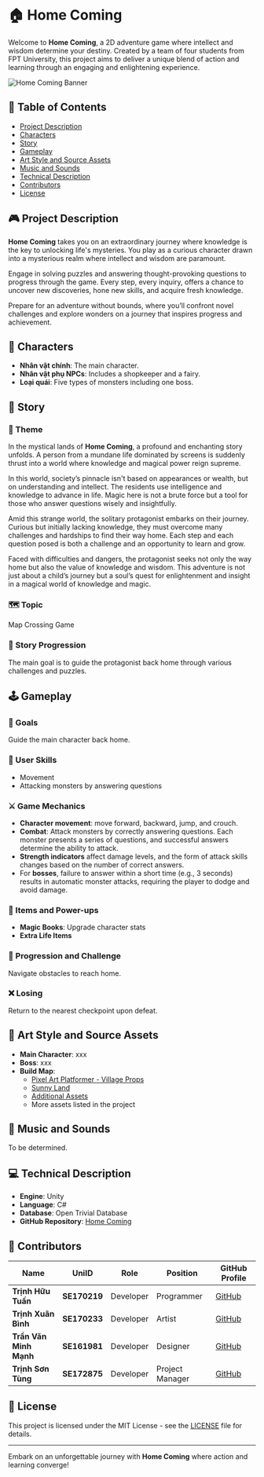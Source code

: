# 🏠 Home Coming

Welcome to **Home Coming**, a 2D adventure game where intellect and wisdom determine your destiny. Created by a team of four students from FPT University, this project aims to deliver a unique blend of action and learning through an engaging and enlightening experience.

![Home Coming Banner](blob:https://www.facebook.com/7b232446-37ba-4893-9845-d7cd322fd326) <!-- Replace with your banner image link -->

## 📜 Table of Contents
- [Project Description](#-project-description)
- [Characters](#-characters)
- [Story](#-story)
- [Gameplay](#-gameplay)
- [Art Style and Source Assets](#-art-style-and-source-assets)
- [Music and Sounds](#-music-and-sounds)
- [Technical Description](#-technical-description)
- [Contributors](#-contributors)
- [License](#-license)

## 🎮 Project Description
**Home Coming** takes you on an extraordinary journey where knowledge is the key to unlocking life's mysteries. You play as a curious character drawn into a mysterious realm where intellect and wisdom are paramount.

Engage in solving puzzles and answering thought-provoking questions to progress through the game. Every step, every inquiry, offers a chance to uncover new discoveries, hone new skills, and acquire fresh knowledge.

Prepare for an adventure without bounds, where you’ll confront novel challenges and explore wonders on a journey that inspires progress and achievement.

## 👥 Characters
- **Nhân vật chính**: The main character.
- **Nhân vật phụ NPCs**: Includes a shopkeeper and a fairy.
- **Loại quái**: Five types of monsters including one boss.

## 📖 Story
### 🧩 Theme
In the mystical lands of **Home Coming**, a profound and enchanting story unfolds. A person from a mundane life dominated by screens is suddenly thrust into a world where knowledge and magical power reign supreme.

In this world, society’s pinnacle isn't based on appearances or wealth, but on understanding and intellect. The residents use intelligence and knowledge to advance in life. Magic here is not a brute force but a tool for those who answer questions wisely and insightfully.

Amid this strange world, the solitary protagonist embarks on their journey. Curious but initially lacking knowledge, they must overcome many challenges and hardships to find their way home. Each step and each question posed is both a challenge and an opportunity to learn and grow.

Faced with difficulties and dangers, the protagonist seeks not only the way home but also the value of knowledge and wisdom. This adventure is not just about a child’s journey but a soul’s quest for enlightenment and insight in a magical world of knowledge and magic.

### 🗺️ Topic
Map Crossing Game

### 🔄 Story Progression
The main goal is to guide the protagonist back home through various challenges and puzzles.

## 🕹️ Gameplay
### 🎯 Goals
Guide the main character back home.

### 🧠 User Skills
- Movement
- Attacking monsters by answering questions

### ⚔️ Game Mechanics
- **Character movement**: move forward, backward, jump, and crouch.
- **Combat**: Attack monsters by correctly answering questions. Each monster presents a series of questions, and successful answers determine the ability to attack.
- **Strength indicators** affect damage levels, and the form of attack skills changes based on the number of correct answers.
- For **bosses**, failure to answer within a short time (e.g., 3 seconds) results in automatic monster attacks, requiring the player to dodge and avoid damage.

### 💎 Items and Power-ups
- **Magic Books**: Upgrade character stats
- **Extra Life Items**

### 🔄 Progression and Challenge
Navigate obstacles to reach home.

### ❌ Losing
Return to the nearest checkpoint upon defeat.

## 🎨 Art Style and Source Assets
- **Main Character**: xxx
- **Boss**: xxx
- **Build Map**: 
  - [Pixel Art Platformer - Village Props](https://assetstore.unity.com/packages/2d/environments/pixel-art-gem-pack-animated-277559)
  - [Sunny Land](https://assetstore.unity.com/packages/2d/environments/pixel-art-bush-pack-279945)
  - [Additional Assets](https://assetstore.unity.com/packages/2d/environments/platformer-fantasy-set1-159063)
  - More assets listed in the project

## 🎵 Music and Sounds
To be determined.

## 💻 Technical Description
- **Engine**: Unity
- **Language**: C#
- **Database**: Open Trivial Database
- **GitHub Repository**: [Home Coming](https://github.com/tvmmanh/pru212-comehomegame)

## 👥 Contributors

| Name       | UniID | Role        | Position        | GitHub Profile                        |
|------------|-------|-------------|-----------------|---------------------------------------|
| **Trịnh Hữu Tuấn**   | **SE170219**| Developer   | Programmer      | [GitHub](https://github.com/tuanhuu3264)         |
| **Trịnh Xuân Bình**   | **SE170233**| Developer   | Artist          | [GitHub](https://github.com/thangbinhbeo)         |
| **Trần Văn Minh Mạnh**   | **SE161981**| Developer   | Designer        | [GitHub](https://github.com/tvmmanh)         |
| **Trịnh Sơn Tùng**   | **SE172875**| Developer   | Project Manager | [GitHub](https://github.com/tungske123)         |

## 📜 License
This project is licensed under the MIT License - see the [LICENSE](LICENSE) file for details.

---

Embark on an unforgettable journey with **Home Coming** where action and learning converge!
